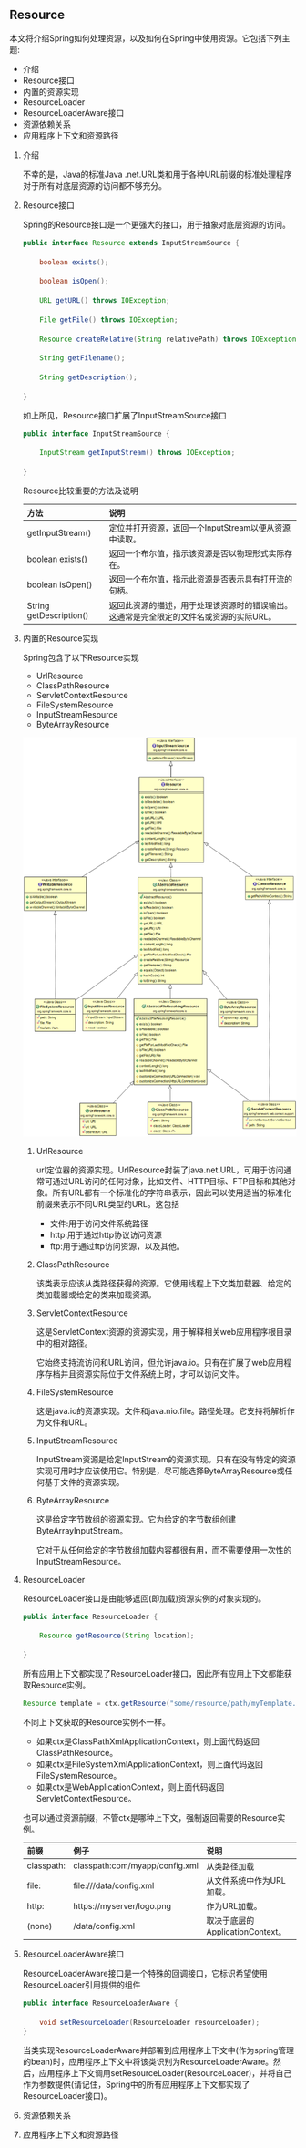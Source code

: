## Resource

本文将介绍Spring如何处理资源，以及如何在Spring中使用资源。它包括下列主题:
* 介绍
* Resource接口
* 内置的资源实现
* ResourceLoader
* ResourceLoaderAware接口
* 资源依赖关系
* 应用程序上下文和资源路径

1. 介绍

    不幸的是，Java的标准Java .net.URL类和用于各种URL前缀的标准处理程序对于所有对底层资源的访问都不够充分。

2. Resource接口

    Spring的Resource接口是一个更强大的接口，用于抽象对底层资源的访问。

    ```java
    public interface Resource extends InputStreamSource {

        boolean exists();

        boolean isOpen();

        URL getURL() throws IOException;

        File getFile() throws IOException;

        Resource createRelative(String relativePath) throws IOException;

        String getFilename();

        String getDescription();

    }
    ```

    如上所见，Resource接口扩展了InputStreamSource接口

    ```java
    public interface InputStreamSource {

        InputStream getInputStream() throws IOException;

    }
    ```

    Resource比较重要的方法及说明

    方法|说明
    --|--
    getInputStream()|定位并打开资源，返回一个InputStream以便从资源中读取。
    boolean exists()|返回一个布尔值，指示该资源是否以物理形式实际存在。
    boolean isOpen()|返回一个布尔值，指示此资源是否表示具有打开流的句柄。
    String getDescription()|返回此资源的描述，用于处理该资源时的错误输出。这通常是完全限定的文件名或资源的实际URL。


3. 内置的Resource实现

    Spring包含了以下Resource实现

    * UrlResource
    * ClassPathResource
    * ServletContextResource
    * FileSystemResource
    * InputStreamResource
    * ByteArrayResource

    ![](spring/spring-core-resource-Resource.png)

    1. UrlResource

        url定位器的资源实现。UrlResource封装了java.net.URL，可用于访问通常可通过URL访问的任何对象，比如文件、HTTP目标、FTP目标和其他对象。所有URL都有一个标准化的字符串表示，因此可以使用适当的标准化前缀来表示不同URL类型的URL。这包括

        * 文件:用于访问文件系统路径
        * http:用于通过http协议访问资源
        * ftp:用于通过ftp访问资源，以及其他。

    2. ClassPathResource

        该类表示应该从类路径获得的资源。它使用线程上下文类加载器、给定的类加载器或给定的类来加载资源。

    3. ServletContextResource

        这是ServletContext资源的资源实现，用于解释相关web应用程序根目录中的相对路径。

        它始终支持流访问和URL访问，但允许java.io。只有在扩展了web应用程序存档并且资源实际位于文件系统上时，才可以访问文件。

    4. FileSystemResource

        这是java.io的资源实现。文件和java.nio.file。路径处理。它支持将解析作为文件和URL。

    5. InputStreamResource

        InputStream资源是给定InputStream的资源实现。只有在没有特定的资源实现可用时才应该使用它。特别是，尽可能选择ByteArrayResource或任何基于文件的资源实现。

    6. ByteArrayResource

        这是给定字节数组的资源实现。它为给定的字节数组创建ByteArrayInputStream。

        它对于从任何给定的字节数组加载内容都很有用，而不需要使用一次性的InputStreamResource。

4. ResourceLoader

    ResourceLoader接口是由能够返回(即加载)资源实例的对象实现的。

    ```java
    public interface ResourceLoader {

        Resource getResource(String location);

    }
    ```

    所有应用上下文都实现了ResourceLoader接口，因此所有应用上下文都能获取Resource实例。

    ```java
    Resource template = ctx.getResource("some/resource/path/myTemplate.txt");
    ```

    不同上下文获取的Resource实例不一样。
    * 如果ctx是ClassPathXmlApplicationContext，则上面代码返回ClassPathResource。
    * 如果ctx是FileSystemXmlApplicationContext，则上面代码返回FileSystemResource。
    * 如果ctx是WebApplicationContext，则上面代码返回ServletContextResource。

    也可以通过资源前缀，不管ctx是哪种上下文，强制返回需要的Resource实例。

    前缀|例子|说明
    --|--|--
    classpath:|classpath:com/myapp/config.xml|从类路径加载
    file:|file:///data/config.xml|从文件系统中作为URL加载。
    http:|https://myserver/logo.png|作为URL加载。
    (none)|/data/config.xml|取决于底层的ApplicationContext。

5. ResourceLoaderAware接口

    ResourceLoaderAware接口是一个特殊的回调接口，它标识希望使用ResourceLoader引用提供的组件

    ```java
    public interface ResourceLoaderAware {

        void setResourceLoader(ResourceLoader resourceLoader);
    }
    ```

    当类实现ResourceLoaderAware并部署到应用程序上下文中(作为spring管理的bean)时，应用程序上下文中将该类识别为ResourceLoaderAware。然后，应用程序上下文调用setResourceLoader(ResourceLoader)，并将自己作为参数提供(请记住，Spring中的所有应用程序上下文都实现了ResourceLoader接口)。
    

6. 资源依赖关系

7. 应用程序上下文和资源路径

